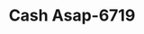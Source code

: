 ---
f_zip-code: 84341
f_state-code: UT
title: Cash Asap-6719
f_phone: 435-792-4442
f_city-only: Logan
f_address: 1490 N Main Street Logan
f_location-unique-id: '6719'
slug: cash-asap-6719
updated-on: '2024-05-30T13:46:58.046Z'
created-on: '2024-05-30T13:36:59.803Z'
published-on: '2024-05-30T13:54:32.469Z'
f_city-state: cms/city/logan-ut.md
f_company: cms/company/cash-asap.md
f_state: cms/state/utah.md
layout: '[payday-loan].html'
tags: payday-loan
---